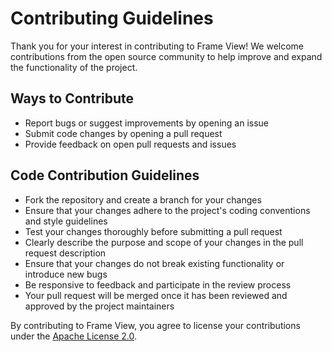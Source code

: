 # Contributing Guidelines

Thank you for your interest in contributing to Frame View! We welcome contributions from the open source community to help improve and expand the functionality of the project.

## Ways to Contribute

- Report bugs or suggest improvements by opening an issue
- Submit code changes by opening a pull request
- Provide feedback on open pull requests and issues

## Code Contribution Guidelines

- Fork the repository and create a branch for your changes
- Ensure that your changes adhere to the project's coding conventions and style guidelines
- Test your changes thoroughly before submitting a pull request
- Clearly describe the purpose and scope of your changes in the pull request description
- Ensure that your changes do not break existing functionality or introduce new bugs
- Be responsive to feedback and participate in the review process
- Your pull request will be merged once it has been reviewed and approved by the project maintainers

By contributing to Frame View, you agree to license your contributions under the [Apache License 2.0](LICENSE).
